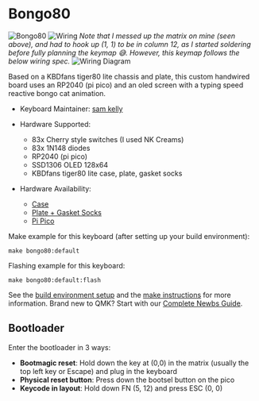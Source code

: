 # Bongo80

![Bongo80](https://i.imgur.com/bL6ZGjV.jpg?1)
![Wiring](https://i.imgur.com/iivkFWs.jpg)
*Note that I messed up the matrix on mine (seen above), and had to hook up (1, 1) to be in column 12, as I started soldering before fully planning the keymap 😅. However, this keymap follows the below wiring spec.*
![Wiring Diagram](https://i.imgur.com/d7epIFM.png)

Based on a KBDfans tiger80 lite chassis and plate, this custom handwired board uses an RP2040 (pi pico) and an oled screen with a typing speed reactive bongo cat animation.

* Keyboard Maintainer: [sam kelly](https://github.com/samkellu)
* Hardware Supported: 
  - 83x Cherry style switches (I used NK Creams)
  - 83x 1N148 diodes
  - RP2040 (pi pico)
  - SSD1306 OLED 128x64
  - KBDfans tiger80 lite case, plate, gasket socks

* Hardware Availability: 
  - [Case](https://kbdfans.com/collections/tiger-lite/products/kbdfans-tiger-lite-abs-plastic-case)
  - [Plate + Gasket Socks](https://kbdfans.com/products/tiger-lite-keyboard-accessories?pr_prod_strat=copurchase&pr_rec_id=faa28a205&pr_rec_pid=6944675233931&pr_ref_pid=6944669532299&pr_seq=uniform)
  - [Pi Pico](https://www.raspberrypi.com/products/raspberry-pi-pico/)

Make example for this keyboard (after setting up your build environment):

    make bongo80:default

Flashing example for this keyboard:

    make bongo80:default:flash

See the [build environment setup](https://docs.qmk.fm/#/getting_started_build_tools) and the [make instructions](https://docs.qmk.fm/#/getting_started_make_guide) for more information. Brand new to QMK? Start with our [Complete Newbs Guide](https://docs.qmk.fm/#/newbs).

## Bootloader

Enter the bootloader in 3 ways:

* **Bootmagic reset**: Hold down the key at (0,0) in the matrix (usually the top left key or Escape) and plug in the keyboard
* **Physical reset button**: Press down the bootsel button on the pico
* **Keycode in layout**: Hold down FN (5, 12) and press ESC (0, 0)
